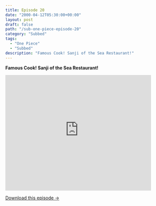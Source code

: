 ```yaml
---
title: Episode 20
date: "2000-04-12T05:30:00+00:00"
layout: post
draft: false
path: "/sub-one-piece-episode-20"
category: "Subbed"
tags:
  - "One Piece"
  - "Subbed"
description: "Famous Cook! Sanji of the Sea Restaurant!"
---
```


**Famous Cook! Sanji of the Sea Restaurant!**

<iframe width="640" height="360" src="https://www.rapidvideo.com/e/FX3ESCGDNG" frameborder="0" marginwidth=0 marginheight=0 scrolling=no allowfullscreen style="max-width:90%;"></iframe>

<a href="http://ouo.io/qs/eCodkFEQ?s=https://www.rapidvideo.com/d/FX3ESCGDNG" class="styled_a">Download this episode →</a>

